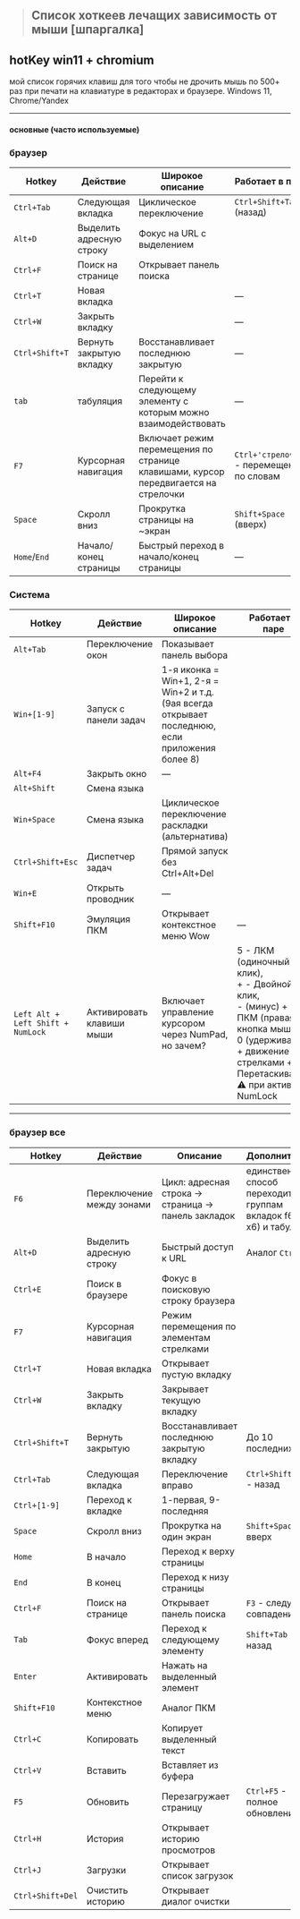 > ## Список хоткеев лечащих зависимость от мыши [шпаргалка]

## hotKey win11 + chromium

мой список горячих клавиш для того чтобы не дрочить мышь по 500+ раз при печати на клавиатуре в редакторах и  браузере. 
Windows 11, Chrome/Yandex

---

#### основные (часто используемые) 


### браузер
| Hotkey       | Действие                  | Широкое описание                          | Работает в паре |
|--------------|---------------------------|-------------------------------------------|----------------|
| `Ctrl+Tab`      | Следующая вкладка        | Циклическое переключение                 | `Ctrl+Shift+Tab` (назад) |
| `Alt+D`      | Выделить адресную строку  | Фокус на URL с выделением                |
| `Ctrl+F`     | Поиск на странице         | Открывает панель поиска                  |
| `Ctrl+T`        | Новая вкладка            |                                          | —              |
| `Ctrl+W`        | Закрыть вкладку          |                                          | —              |
| `Ctrl+Shift+T`  | Вернуть закрытую вкладку | Восстанавливает последнюю закрытую       | —              |
| `tab`  | табуляция | Перейти к следующему элементу с которым можно взаимодействовать       | —              |
| `F7`         | Курсорная навигация       | Включает режим перемещения по странице клавишами, курсор передвигается на стрелочки | `Ctrl+'стрелочка'` - перемещение по словам             |
| `Space`      | Скролл вниз               | Прокрутка страницы на ~экран                      | `Shift+Space` (вверх) |
| `Home`/`End` | Начало/конец страницы     | Быстрый переход в начало/конец страницы                         | —              |

### Система
| Hotkey          | Действие                  | Широкое описание                          | Работает в паре |
|-----------------|---------------------------|-------------------------------------------|----------------|
| `Alt+Tab`       | Переключение окон        | Показывает панель выбора                 |
| `Win+[1-9]`     | Запуск с панели задач    | 1-я иконка = Win+1, 2-я = Win+2 и т.д. (9ая всегда открывает последнюю, если приложения более 8) |
| `Alt+F4`        | Закрыть окно             |  —       |
| `Alt+Shift`     | Смена языка              |      |
| `Win+Space`     | Смена языка              | Циклическое переключение раскладки (альтернатива)      |
| `Ctrl+Shift+Esc`| Диспетчер задач          | Прямой запуск без Ctrl+Alt+Del           |
| `Win+E`         | Открыть проводник        |  —                |
| `Shift+F10`     | Эмуляция ПКМ             | Открывает контекстное меню    Wow            | —              |
| `Left Alt + Left Shift + NumLock` | Активировать клавиши мыши | Включает управление курсором через NumPad, но зачем? |5 - ЛКМ (одиночный клик), <br> + - Двойной клик,<br> - (минус) + 5 - ПКМ (правая кнопка мыши), <br> 0 (удерживать) + движение стрелками + . - Перетаскивание <br> ⚠️ при активном NumLock  |


---


### браузер все
| Hotkey | Действие | Описание | Дополнительно |
|--------|----------|----------|---------------|
| `F6` | Переключение между зонами | Цикл: адресная строка → страница → панель закладок | единственный способ переходить по группам вкладок f6(x4-x6) и табуляция |
| `Alt+D` | Выделить адресную строку | Быстрый доступ к URL | Аналог `Ctrl+L` |
| `Ctrl+E` | Поиск в браузере | Фокус в поисковую строку браузера | |
| `F7` | Курсорная навигация | Режим перемещения по элементам стрелками | |
| `Ctrl+T` | Новая вкладка | Открывает пустую вкладку | |
| `Ctrl+W` | Закрыть вкладку | Закрывает текущую вкладку | |
| `Ctrl+Shift+T` | Вернуть закрытую | Восстанавливает последнюю закрытую вкладку | До 10 последних |
| `Ctrl+Tab` | Следующая вкладка | Переключение вправо | `Ctrl+Shift+Tab` - назад |
| `Ctrl+[1-9]` | Переход к вкладке | 1-первая, 9-последняя | |
| `Space` | Скролл вниз | Прокрутка на один экран | `Shift+Space` - вверх |
| `Home` | В начало | Переход к верху страницы | |
| `End` | В конец | Переход к низу страницы | |
| `Ctrl+F` | Поиск на странице | Открывает панель поиска | `F3` - следующее совпадение |
| `Tab` | Фокус вперед | Переход к следующему элементу | `Shift+Tab` - назад |
| `Enter` | Активировать | Нажать на выделенный элемент | |
| `Shift+F10` | Контекстное меню | Аналог ПКМ | |
| `Ctrl+C` | Копировать | Копирует выделенный текст | |
| `Ctrl+V` | Вставить | Вставляет из буфера | |
| `F5` | Обновить | Перезагружает страницу | `Ctrl+F5` - полное обновление |
| `Ctrl+H` | История | Открывает историю просмотров | |
| `Ctrl+J` | Загрузки | Открывает список загрузок | |
| `Ctrl+Shift+Del` | Очистить историю | Открывает диалог очистки | |